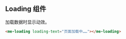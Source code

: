## Loading 组件

加载数据时显示动效。

<me-loading loading-text="页面加载中……"></me-loading>

```html
<me-loading loading-text="页面加载中……"></me-loading>
```
